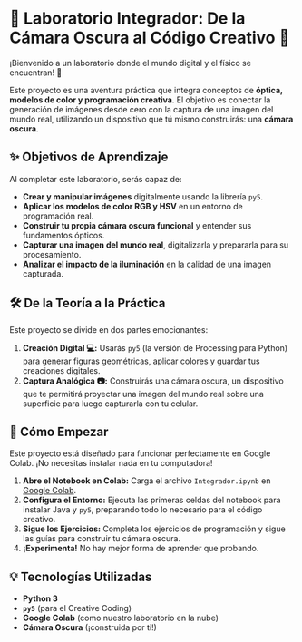 # 📸 Laboratorio Integrador: De la Cámara Oscura al Código Creativo 🎨

¡Bienvenido a un laboratorio donde el mundo digital y el físico se encuentran! 🚀

Este proyecto es una aventura práctica que integra conceptos de **óptica, modelos de color y programación creativa**. El objetivo es conectar la generación de imágenes desde cero con la captura de una imagen del mundo real, utilizando un dispositivo que tú mismo construirás: una **cámara oscura**.

## ✨ Objetivos de Aprendizaje

Al completar este laboratorio, serás capaz de:

* **Crear y manipular imágenes** digitalmente usando la librería `py5`.
* **Aplicar los modelos de color RGB y HSV** en un entorno de programación real.
* **Construir tu propia cámara oscura funcional** y entender sus fundamentos ópticos.
* **Capturar una imagen del mundo real**, digitalizarla y prepararla para su procesamiento.
* **Analizar el impacto de la iluminación** en la calidad de una imagen capturada.

## 🛠️ De la Teoría a la Práctica

Este proyecto se divide en dos partes emocionantes:

1.  **Creación Digital 💻:** Usarás `py5` (la versión de Processing para Python) para generar figuras geométricas, aplicar colores y guardar tus creaciones digitales.
2.  **Captura Analógica 📷:** Construirás una cámara oscura, un dispositivo que te permitirá proyectar una imagen del mundo real sobre una superficie para luego capturarla con tu celular.

## 🚀 Cómo Empezar

Este proyecto está diseñado para funcionar perfectamente en Google Colab. ¡No necesitas instalar nada en tu computadora!

1.  **Abre el Notebook en Colab:** Carga el archivo `Integrador.ipynb` en [Google Colab](https://colab.research.google.com/).
2.  **Configura el Entorno:** Ejecuta las primeras celdas del notebook para instalar Java y `py5`, preparando todo lo necesario para el código creativo.
3.  **Sigue los Ejercicios:** Completa los ejercicios de programación y sigue las guías para construir tu cámara oscura.
4.  **¡Experimenta!** No hay mejor forma de aprender que probando.

## 💡 Tecnologías Utilizadas

* **Python 3**
* **`py5`** (para el Creative Coding)
* **Google Colab** (como nuestro laboratorio en la nube)
* **Cámara Oscura** (¡construida por ti!)